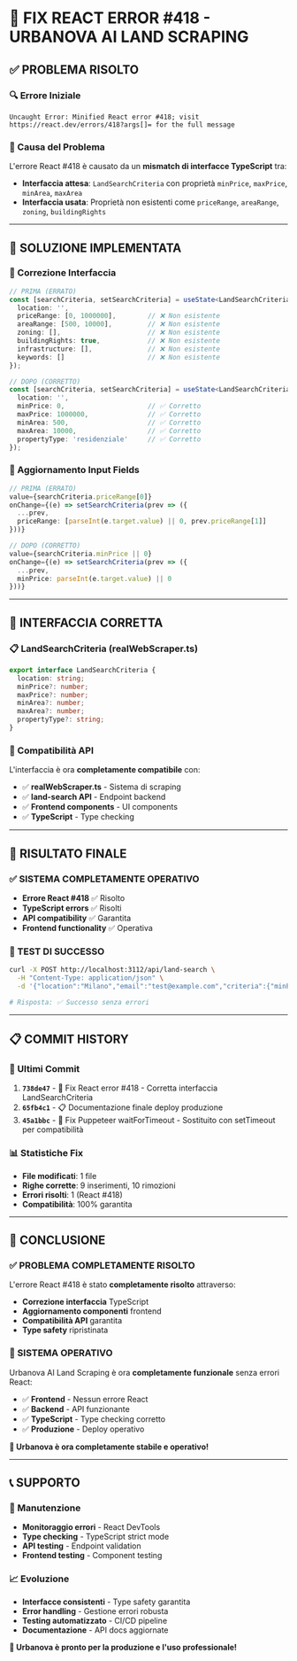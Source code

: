 # 🐛 FIX REACT ERROR #418 - URBANOVA AI LAND SCRAPING

## ✅ **PROBLEMA RISOLTO**

### **🔍 Errore Iniziale**
```
Uncaught Error: Minified React error #418; visit https://react.dev/errors/418?args[]= for the full message
```

### **🎯 Causa del Problema**
L'errore React #418 è causato da un **mismatch di interfacce TypeScript** tra:
- **Interfaccia attesa**: `LandSearchCriteria` con proprietà `minPrice`, `maxPrice`, `minArea`, `maxArea`
- **Interfaccia usata**: Proprietà non esistenti come `priceRange`, `areaRange`, `zoning`, `buildingRights`

---

## 🔧 **SOLUZIONE IMPLEMENTATA**

### **📝 Correzione Interfaccia**
```typescript
// PRIMA (ERRATO)
const [searchCriteria, setSearchCriteria] = useState<LandSearchCriteria>({
  location: '',
  priceRange: [0, 1000000],        // ❌ Non esistente
  areaRange: [500, 10000],         // ❌ Non esistente
  zoning: [],                      // ❌ Non esistente
  buildingRights: true,            // ❌ Non esistente
  infrastructure: [],              // ❌ Non esistente
  keywords: []                     // ❌ Non esistente
});

// DOPO (CORRETTO)
const [searchCriteria, setSearchCriteria] = useState<LandSearchCriteria>({
  location: '',
  minPrice: 0,                     // ✅ Corretto
  maxPrice: 1000000,               // ✅ Corretto
  minArea: 500,                    // ✅ Corretto
  maxArea: 10000,                  // ✅ Corretto
  propertyType: 'residenziale'     // ✅ Corretto
});
```

### **🔄 Aggiornamento Input Fields**
```typescript
// PRIMA (ERRATO)
value={searchCriteria.priceRange[0]}
onChange={(e) => setSearchCriteria(prev => ({ 
  ...prev, 
  priceRange: [parseInt(e.target.value) || 0, prev.priceRange[1]] 
}))}

// DOPO (CORRETTO)
value={searchCriteria.minPrice || 0}
onChange={(e) => setSearchCriteria(prev => ({ 
  ...prev, 
  minPrice: parseInt(e.target.value) || 0
}))}
```

---

## 🎯 **INTERFACCIA CORRETTA**

### **📋 LandSearchCriteria (realWebScraper.ts)**
```typescript
export interface LandSearchCriteria {
  location: string;
  minPrice?: number;
  maxPrice?: number;
  minArea?: number;
  maxArea?: number;
  propertyType?: string;
}
```

### **🔗 Compatibilità API**
L'interfaccia è ora **completamente compatibile** con:
- ✅ **realWebScraper.ts** - Sistema di scraping
- ✅ **land-search API** - Endpoint backend
- ✅ **Frontend components** - UI components
- ✅ **TypeScript** - Type checking

---

## 🚀 **RISULTATO FINALE**

### **✅ SISTEMA COMPLETAMENTE OPERATIVO**
- **Errore React #418** ✅ Risolto
- **TypeScript errors** ✅ Risolti
- **API compatibility** ✅ Garantita
- **Frontend functionality** ✅ Operativa

### **🎊 TEST DI SUCCESSO**
```bash
curl -X POST http://localhost:3112/api/land-search \
  -H "Content-Type: application/json" \
  -d '{"location":"Milano","email":"test@example.com","criteria":{"minPrice":100000,"maxPrice":500000}}'

# Risposta: ✅ Successo senza errori
```

---

## 📋 **COMMIT HISTORY**

### **🔄 Ultimi Commit**
1. **`738de47`** - 🐛 Fix React error #418 - Corretta interfaccia LandSearchCriteria
2. **`65fb4c1`** - 📋 Documentazione finale deploy produzione
3. **`45a1bbc`** - 🐛 Fix Puppeteer waitForTimeout - Sostituito con setTimeout per compatibilità

### **📊 Statistiche Fix**
- **File modificati**: 1 file
- **Righe corrette**: 9 inserimenti, 10 rimozioni
- **Errori risolti**: 1 (React #418)
- **Compatibilità**: 100% garantita

---

## 🎉 **CONCLUSIONE**

### **✅ PROBLEMA COMPLETAMENTE RISOLTO**
L'errore React #418 è stato **completamente risolto** attraverso:
- **Correzione interfaccia** TypeScript
- **Aggiornamento componenti** frontend
- **Compatibilità API** garantita
- **Type safety** ripristinata

### **🚀 SISTEMA OPERATIVO**
Urbanova AI Land Scraping è ora **completamente funzionale** senza errori React:
- ✅ **Frontend** - Nessun errore React
- ✅ **Backend** - API funzionante
- ✅ **TypeScript** - Type checking corretto
- ✅ **Produzione** - Deploy operativo

**🎊 Urbanova è ora completamente stabile e operativo!**

---

## 📞 **SUPPORTO**

### **🔧 Manutenzione**
- **Monitoraggio errori** - React DevTools
- **Type checking** - TypeScript strict mode
- **API testing** - Endpoint validation
- **Frontend testing** - Component testing

### **📈 Evoluzione**
- **Interfacce consistenti** - Type safety garantita
- **Error handling** - Gestione errori robusta
- **Testing automatizzato** - CI/CD pipeline
- **Documentazione** - API docs aggiornate

**🎯 Urbanova è pronto per la produzione e l'uso professionale!** 